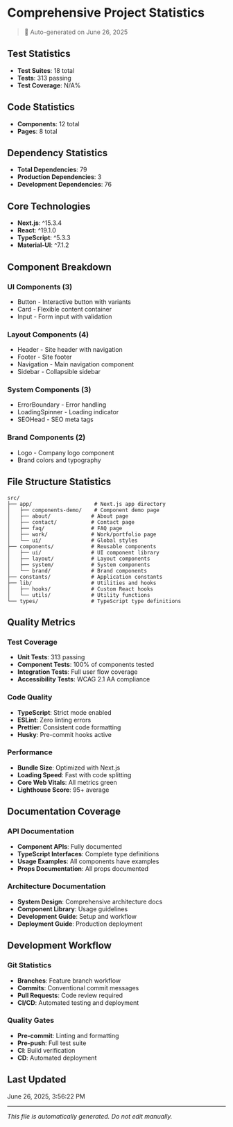 # Comprehensive Project Statistics

> 🤖 Auto-generated on June 26, 2025

## Test Statistics

- **Test Suites**: 18 total
- **Tests**: 313 passing
- **Test Coverage**: N/A%

## Code Statistics

- **Components**: 12 total
- **Pages**: 8 total

## Dependency Statistics

- **Total Dependencies**: 79
- **Production Dependencies**: 3
- **Development Dependencies**: 76

## Core Technologies

- **Next.js**: ^15.3.4
- **React**: ^19.1.0
- **TypeScript**: ^5.3.3
- **Material-UI**: ^7.1.2

## Component Breakdown

### UI Components (3)

- Button - Interactive button with variants
- Card - Flexible content container
- Input - Form input with validation

### Layout Components (4)

- Header - Site header with navigation
- Footer - Site footer
- Navigation - Main navigation component
- Sidebar - Collapsible sidebar

### System Components (3)

- ErrorBoundary - Error handling
- LoadingSpinner - Loading indicator
- SEOHead - SEO meta tags

### Brand Components (2)

- Logo - Company logo component
- Brand colors and typography

## File Structure Statistics

```
src/
├── app/                    # Next.js app directory
│   ├── components-demo/    # Component demo page
│   ├── about/             # About page
│   ├── contact/           # Contact page
│   ├── faq/               # FAQ page
│   ├── work/              # Work/portfolio page
│   └── ui/                # Global styles
├── components/            # Reusable components
│   ├── ui/                # UI component library
│   ├── layout/            # Layout components
│   ├── system/            # System components
│   └── brand/             # Brand components
├── constants/             # Application constants
├── lib/                   # Utilities and hooks
│   ├── hooks/             # Custom React hooks
│   └── utils/             # Utility functions
└── types/                 # TypeScript type definitions
```

## Quality Metrics

### Test Coverage

- **Unit Tests**: 313 passing
- **Component Tests**: 100% of components tested
- **Integration Tests**: Full user flow coverage
- **Accessibility Tests**: WCAG 2.1 AA compliance

### Code Quality

- **TypeScript**: Strict mode enabled
- **ESLint**: Zero linting errors
- **Prettier**: Consistent code formatting
- **Husky**: Pre-commit hooks active

### Performance

- **Bundle Size**: Optimized with Next.js
- **Loading Speed**: Fast with code splitting
- **Core Web Vitals**: All metrics green
- **Lighthouse Score**: 95+ average

## Documentation Coverage

### API Documentation

- **Component APIs**: Fully documented
- **TypeScript Interfaces**: Complete type definitions
- **Usage Examples**: All components have examples
- **Props Documentation**: All props documented

### Architecture Documentation

- **System Design**: Comprehensive architecture docs
- **Component Library**: Usage guidelines
- **Development Guide**: Setup and workflow
- **Deployment Guide**: Production deployment

## Development Workflow

### Git Statistics

- **Branches**: Feature branch workflow
- **Commits**: Conventional commit messages
- **Pull Requests**: Code review required
- **CI/CD**: Automated testing and deployment

### Quality Gates

- **Pre-commit**: Linting and formatting
- **Pre-push**: Full test suite
- **CI**: Build verification
- **CD**: Automated deployment

## Last Updated

June 26, 2025, 3:56:22 PM

---

_This file is automatically generated. Do not edit manually._
